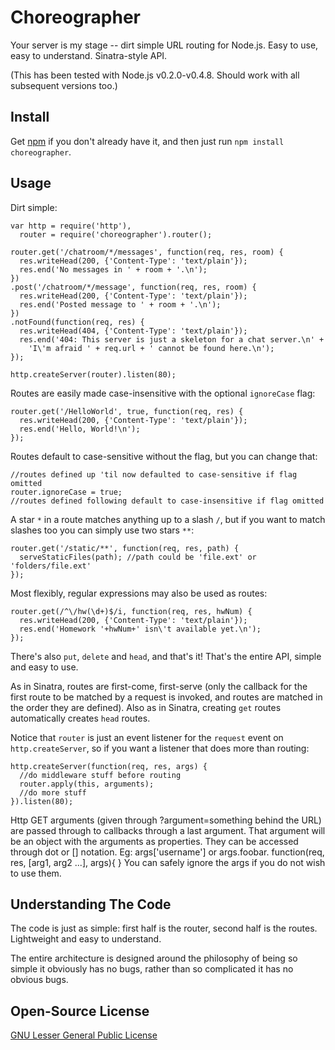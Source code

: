 Choreographer
=============

Your server is my stage -- dirt simple URL routing for Node.js. Easy to use,
easy to understand. Sinatra-style API.

(This has been tested with Node.js v0.2.0-v0.4.8. Should work with all
subsequent versions too.)

Install
-------

Get [npm](http://github.com/isaacs/npm#readme) if you don't already have it,
and then just run `npm install choreographer`.

Usage
-----

Dirt simple:

    var http = require('http'),
      router = require('choreographer').router();
    
    router.get('/chatroom/*/messages', function(req, res, room) {
      res.writeHead(200, {'Content-Type': 'text/plain'});
      res.end('No messages in ' + room + '.\n');
    })
    .post('/chatroom/*/message', function(req, res, room) {
      res.writeHead(200, {'Content-Type': 'text/plain'});
      res.end('Posted message to ' + room + '.\n');
    })
    .notFound(function(req, res) {
      res.writeHead(404, {'Content-Type': 'text/plain'});
      res.end('404: This server is just a skeleton for a chat server.\n' +
        'I\'m afraid ' + req.url + ' cannot be found here.\n');
    });
    
    http.createServer(router).listen(80);

Routes are easily made case-insensitive with the optional `ignoreCase` flag:

    router.get('/HelloWorld', true, function(req, res) {
      res.writeHead(200, {'Content-Type': 'text/plain'});
      res.end('Hello, World!\n');
    });

Routes default to case-sensitive without the flag, but you can change that:

    //routes defined up 'til now defaulted to case-sensitive if flag omitted
    router.ignoreCase = true;
    //routes defined following default to case-insensitive if flag omitted

A star `*` in a route matches anything up to a slash `/`, but if you want to
match slashes too you can simply use two stars `**`:

    router.get('/static/**', function(req, res, path) {
      serveStaticFiles(path); //path could be 'file.ext' or 'folders/file.ext'
    });

Most flexibly, regular expressions may also be used as routes:

    router.get(/^\/hw(\d+)$/i, function(req, res, hwNum) {
      res.writeHead(200, {'Content-Type': 'text/plain'});
      res.end('Homework '+hwNum+' isn\'t available yet.\n');
    });

There's also `put`, `delete` and `head`, and that's it! That's the entire
API, simple and easy to use.

As in Sinatra, routes are first-come, first-serve (only the callback for the
first route to be matched by a request is invoked, and routes are matched in
the order they are defined). Also as in Sinatra, creating `get` routes
automatically creates `head` routes.

Notice that `router` is just an event listener for the `request` event on
`http.createServer`, so if you want a listener that does more than routing:

    http.createServer(function(req, res, args) {
      //do middleware stuff before routing
      router.apply(this, arguments);
      //do more stuff
    }).listen(80);
    
Http GET arguments (given through ?argument=something behind the URL) are
passed through to callbacks through a last argument. That argument will be
an object with the arguments as properties. They can be accessed through dot
or [] notation. Eg: args['username'] or args.foobar.
    function(req, res, [arg1, arg2 ...], args){ }
You can safely ignore the args if you do not wish to use them.

Understanding The Code
----------------------

The code is just as simple: first half is the router, second half is the
routes. Lightweight and easy to understand.

The entire architecture is designed around the philosophy of being so simple
it obviously has no bugs, rather than so complicated it has no obvious bugs.

Open-Source License
-------------------

[GNU Lesser General Public License](http://www.gnu.org/licenses/lgpl.html)
